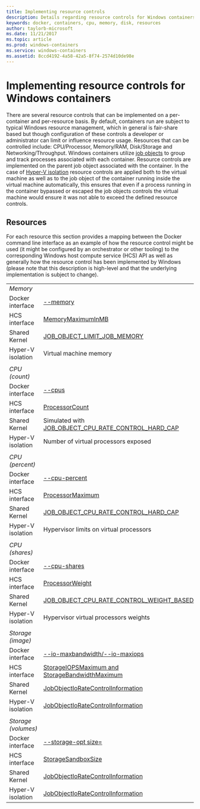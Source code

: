 ```yaml
---
title: Implementing resource controls
description: Details regarding resource controls for Windows containers
keywords: docker, containers, cpu, memory, disk, resources
author: taylorb-microsoft
ms.date: 11/21/2017
ms.topic: article
ms.prod: windows-containers
ms.service: windows-containers
ms.assetid: 8ccd4192-4a58-42a5-8f74-2574d10de98e
---
```

# Implementing resource controls for Windows containers
There are several resource controls that can be implemented on a per-container and per-resource basis.  By default, containers run are subject to typical Windows resource management, which in general is fair-share based but though configuration of these controls a developer or administrator can limit or influence resource usage.  Resources that can be controlled include: CPU/Processor, Memory/RAM, Disk/Storage and Networking/Throughput.
Windows containers utilize [job objects]( https://msdn.microsoft.com/en-us/library/windows/desktop/ms684161(v=vs.85).aspx) to group and track processes associated with each container.  Resource controls are implemented on the parent job object associated with the container.  In the case of [Hyper-V isolation](https://docs.microsoft.com/en-us/virtualization/windowscontainers/about/index#windows-container-types) resource controls are applied both to the virtual machine as well as to the job object of the container running inside the virtual machine automatically, this ensures that even if a process running in the container bypassed or escaped the job objects controls the virtual machine would ensure it was not able to exceed the defined resource controls.

## Resources
For each resource this section provides a mapping between the Docker command line interface as an example of how the resource control might be used (it might be configured by an orchestrator or other tooling) to the corresponding Windows host compute service (HCS) API as well as generally how the resource control has been implemented by Windows (please note that this description is high-level and that the underlying implementation is subject to change).

|  | |
| ----- | ------|
| *Memory* ||
| Docker interface | [--memory](https://docs.docker.com/engine/admin/resource_constraints/#memory) |
| HCS interface | [MemoryMaximumInMB]( https://github.com/Microsoft/hcsshim/blob/b144c605002d4086146ca1c15c79e56bfaadc2a7/interface.go#L67) |
| Shared Kernel | [JOB_OBJECT_LIMIT_JOB_MEMORY](https://msdn.microsoft.com/en-us/library/windows/desktop/ms684147(v=vs.85).aspx) |
| Hyper-V isolation | Virtual machine memory |
| ||
| *CPU (count)* ||
| Docker interface | [--cpus](https://docs.docker.com/engine/admin/resource_constraints/#cpu) |
| HCS interface | [ProcessorCount]( https://github.com/Microsoft/hcsshim/blob/b144c605002d4086146ca1c15c79e56bfaadc2a7/interface.go#L67) |
| Shared Kernel | Simulated with [JOB_OBJECT_CPU_RATE_CONTROL_HARD_CAP](https://msdn.microsoft.com/en-us/library/windows/desktop/ms684147(v=vs.85).aspx) |
| Hyper-V isolation | Number of virtual processors exposed |
| ||
| *CPU (percent)* ||
| Docker interface | [--cpu-percent](https://docs.docker.com/engine/admin/resource_constraints/#cpu) |
| HCS interface | [ProcessorMaximum](https://github.com/Microsoft/hcsshim/blob/b144c605002d4086146ca1c15c79e56bfaadc2a7/interface.go#L67) |
| Shared Kernel | [JOB_OBJECT_CPU_RATE_CONTROL_HARD_CAP](https://msdn.microsoft.com/en-us/library/windows/desktop/ms684147(v=vs.85).aspx) |
| Hyper-V isolation | Hypervisor limits on virtual processors |
| ||
| *CPU (shares)* ||
| Docker interface | [--cpu-shares](https://docs.docker.com/engine/admin/resource_constraints/#cpu) |
| HCS interface | [ProcessorWeight](https://github.com/Microsoft/hcsshim/blob/b144c605002d4086146ca1c15c79e56bfaadc2a7/interface.go#L67) |
| Shared Kernel | [JOB_OBJECT_CPU_RATE_CONTROL_WEIGHT_BASED](https://msdn.microsoft.com/en-us/library/windows/desktop/ms684147(v=vs.85).aspx) |
| Hyper-V isolation | Hypervisor virtual processors weights |
| ||
| *Storage (image)* ||
| Docker interface | [--io-maxbandwidth/--io-maxiops]( https://docs.docker.com/edge/engine/reference/commandline/run/#usage) |
| HCS interface | [StorageIOPSMaximum and StorageBandwidthMaximum](https://github.com/Microsoft/hcsshim/blob/b144c605002d4086146ca1c15c79e56bfaadc2a7/interface.go#L67) |
| Shared Kernel | [JobObjectIoRateControlInformation](https://msdn.microsoft.com/en-us/library/windows/desktop/hh448384(v=vs.85).aspx) |
| Hyper-V isolation | [JobObjectIoRateControlInformation](https://msdn.microsoft.com/en-us/library/windows/desktop/hh448384(v=vs.85).aspx) |
| ||
| *Storage (volumes)* ||
| Docker interface | [--storage-opt size=]( https://docs.docker.com/edge/engine/reference/commandline/run/#set-storage-driver-options-per-container) |
| HCS interface | [StorageSandboxSize](https://github.com/Microsoft/hcsshim/blob/b144c605002d4086146ca1c15c79e56bfaadc2a7/interface.go#L67) |
| Shared Kernel | [JobObjectIoRateControlInformation](https://msdn.microsoft.com/en-us/library/windows/desktop/hh448384(v=vs.85).aspx) |
| Hyper-V isolation | [JobObjectIoRateControlInformation](https://msdn.microsoft.com/en-us/library/windows/desktop/hh448384(v=vs.85).aspx) |

